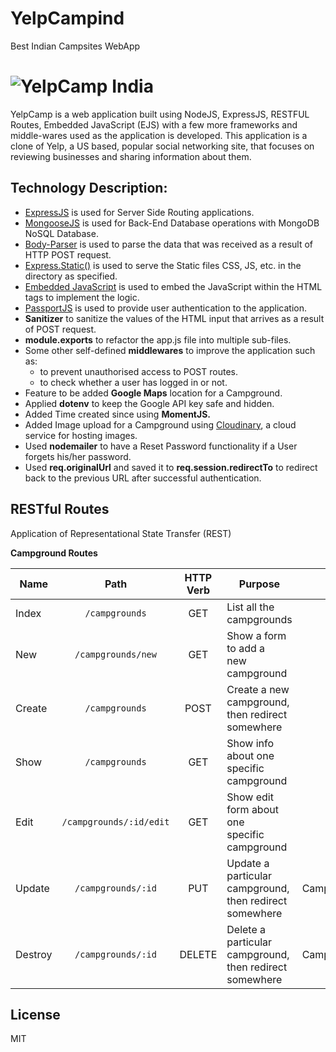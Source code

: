 # YelpCampind
Best Indian Campsites WebApp

# ![YelpCamp India](https://res.cloudinary.com/dws2yfkqq/image/upload/v1587536264/YelpCamp_npbwdy.png)

YelpCamp is a web application built using NodeJS, ExpressJS, RESTFUL Routes, Embedded JavaScript (EJS) with a few more frameworks and middle-wares used as the application is developed. 
This application is a clone of Yelp, a US based, popular social networking site, that focuses on reviewing businesses and sharing information about them.

## Technology Description:

- [ExpressJS](http://expressjs.com/) is used for Server Side Routing applications.
- [MongooseJS](http://mongoosejs.com/) is used for Back-End Database operations with MongoDB NoSQL Database.
- [Body-Parser](https://github.com/expressjs/body-parser/) is used to parse the data that was received as a result of HTTP POST request.
- [Express.Static()](https://expressjs.com/en/starter/static-files.html) is used to serve the Static files CSS, JS, etc. in the directory as specified.
- [Embedded JavaScript](https://github.com/abhishek363036/YelpCamp/blob/master) is used to embed the JavaScript within the HTML tags to implement the logic.
- [PassportJS](https://github.com/abhishek363036/YelpCamp/blob/master/www.passportjs.org) is used to provide user authentication to the application.
- **Sanitizer** to sanitize the values of the HTML input that arrives as a result of POST request.
- **module.exports** to refactor the app.js file into multiple sub-files.
- Some other self-defined **middlewares** to improve the application such as:
    - to prevent unauthorised access to POST routes.
    - to check whether a user has logged in or not.
- Feature to be added **Google Maps** location for a Campground.
- Applied **dotenv** to keep the Google API key safe and hidden.
- Added Time created since using **MomentJS.**
- Added Image upload for a Campground using [Cloudinary](https://cloudinary.com/), a cloud service for hosting images.
- Used **nodemailer** to have a Reset Password functionality if a User forgets his/her password.
- Used **req.originalUrl** and saved it to **req.session.redirectTo** to redirect back to the previous URL after successful authentication.


## RESTful Routes

Application of Representational State Transfer (REST)

**Campground Routes**

| Name          | Path                       | HTTP <br>Verb| Purpose                                                       | Mongoose Method               |
| --------------|:--------------------------:|:------------:|---------------------------------------------------------------|:-----------------------------:|
| Index         | `/campgrounds`             | GET          | List all the campgrounds                                      | Campground.find()             | 
| New           | `/campgrounds/new`         | GET          | Show a form to add a <br>new campground                       | N/A                           | 
| Create        | `/campgrounds`             | POST         | Create a new campground, <br>then redirect somewhere          | Campground.create()           |
| Show          | `/campgrounds`             | GET          | Show info about one <br>specific campground                   | Campground.findById()         |
| Edit          | `/campgrounds/:id/edit`    | GET          | Show edit form about one <br>specific campground              | Campground.findById()         |
| Update        | `/campgrounds/:id`         | PUT          | Update a particular campground, <br>then redirect somewhere   | Campground.findByIdAndUpdate()|
| Destroy       | `/campgrounds/:id`         | DELETE       | Delete a particular campground, <br>then redirect somewhere   | Campground.findByIdAndUpdate()|


## License

MIT
